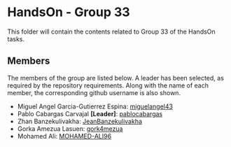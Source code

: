 # HandsOn - Group 33
This folder will contain the contents related to Group 33 of the HandsOn tasks.

## Members
The members of the group are listed below. A leader has been selected, as required by the repository requirements. Along with the name of each member, the corresponding github username is also shown.

- Miguel Angel Garcia-Gutierrez Espina: [miguelangel43](https://github.com/miguelangel43) 
- Pablo Cabargas Carvajal **\[Leader\]**: [pablocabargas](https://github.com/pablocabargas)
- Zhan Banzekulivakha: [JeanBanzekulivakha](https://github.com/JeanBanzekulivakha)
- Gorka Amezua Lasuen: [gork4mezua](https://github.com/gork4mezua)
- Mohamed Ali:  [MOHAMED-ALI96](https://github.com/MOHAMED-ALI96)










 






